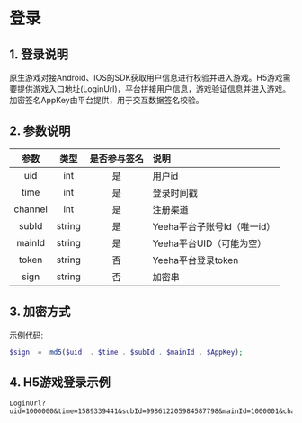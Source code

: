 # 登录
## 1. 登录说明
原生游戏对接Android、IOS的SDK获取用户信息进行校验并进入游戏。H5游戏需要提供游戏入口地址(LoginUrl)，平台拼接用户信息，游戏验证信息并进入游戏。加密签名AppKey由平台提供，用于交互数据签名校验。

## 2. 参数说明
| 参数    | 类型 |是否参与签名 |     说明 |
| :--:    | :--:   | :--: | :-- |
| uid     | int    | 是 | 用户id
| time    | int    | 是 | 登录时间戳
| channel | int    | 是 | 注册渠道
| subId   | string | 是 | Yeeha平台子账号Id（唯一id）
| mainId  | string | 是 | Yeeha平台UID（可能为空）
| token   | string | 否 | Yeeha平台登录token
| sign    | string | 否 | 加密串

## 3. 加密方式
示例代码:
```php
$sign  =  md5($uid  . $time . $subId . $mainId . $AppKey);
```

## 4. H5游戏登录示例
```
LoginUrl?uid=1000000&time=1589339441&subId=998612205984587798&mainId=1000001&channel=GP&sign=0a9f7072d945d2f1bad594406dbae8fb
```